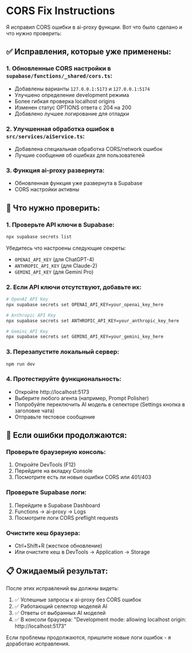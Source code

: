 # CORS Fix Instructions

Я исправил CORS ошибки в ai-proxy функции. Вот что было сделано и что нужно проверить:

## ✅ Исправления, которые уже применены:

### 1. Обновленные CORS настройки в `supabase/functions/_shared/cors.ts`:

- Добавлены варианты `127.0.0.1:5173` и `127.0.0.1:5174`
- Улучшено определение development режима
- Более гибкая проверка localhost origins
- Изменен статус OPTIONS ответа с 204 на 200
- Добавлено лучшее логирование для отладки

### 2. Улучшенная обработка ошибок в `src/services/aiService.ts`:

- Добавлена специальная обработка CORS/network ошибок
- Лучшие сообщения об ошибках для пользователей

### 3. Функция ai-proxy развернута:

- Обновленная функция уже развернута в Supabase
- CORS настройки активны

## 🔧 Что нужно проверить:

### 1. Проверьте API ключи в Supabase:

```bash
npx supabase secrets list
```

Убедитесь что настроены следующие секреты:

- `OPENAI_API_KEY` (для ChatGPT-4)
- `ANTHROPIC_API_KEY` (для Claude-2)
- `GEMINI_API_KEY` (для Gemini Pro)

### 2. Если API ключи отсутствуют, добавьте их:

```bash
# OpenAI API Key
npx supabase secrets set OPENAI_API_KEY=your_openai_key_here

# Anthropic API Key
npx supabase secrets set ANTHROPIC_API_KEY=your_anthropic_key_here

# Gemini API Key
npx supabase secrets set GEMINI_API_KEY=your_gemini_key_here
```

### 3. Перезапустите локальный сервер:

```bash
npm run dev
```

### 4. Протестируйте функциональность:

- Откройте http://localhost:5173
- Выберите любого агента (например, Prompt Polisher)
- Попробуйте переключить AI модель в селекторе (Settings кнопка в заголовке чата)
- Отправьте тестовое сообщение

## 🚨 Если ошибки продолжаются:

### Проверьте браузерную консоль:

1. Откройте DevTools (F12)
2. Перейдите на вкладку Console
3. Посмотрите есть ли новые ошибки CORS или 401/403

### Проверьте Supabase логи:

1. Перейдите в Supabase Dashboard
2. Functions → ai-proxy → Logs
3. Посмотрите логи CORS preflight requests

### Очистите кеш браузера:

- Ctrl+Shift+R (жесткое обновление)
- Или очистите кеш в DevTools → Application → Storage

## 📋 Ожидаемый результат:

После этих исправлений вы должны видеть:

1. ✅ Успешные запросы к ai-proxy без CORS ошибок
2. ✅ Работающий селектор моделей AI
3. ✅ Ответы от выбранных AI моделей
4. ✅ В консоли браузера: "Development mode: allowing localhost origin: http://localhost:5173"

Если проблемы продолжаются, пришлите новые логи ошибок - я доработаю исправления.
